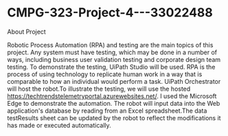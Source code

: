 # CMPG-323-Project-4---33022488

About Project

Robotic Process Automation (RPA) and testing are the main topics of this project. Any system must have testing, which may be done in a number of ways, including business user validation testing and corporate design team testing. To demonstrate the testing, UiPath Studio will be used. RPA is the process of using technology to replicate human work in a way that is comparable to how an individual would perform a task. UiPath Orchestrator will host the robot.To illustrate the testing, we will use the hosted https://techtrendstelemetryportal.azurewebsites.net/. I used the Microsoft Edge to demonstrate the automation. The robot will input data into the Web application's database by reading from an Excel spreadsheet.The data testResults sheet can be updated by the robot to reflect the modifications it has made or executed automatically.
